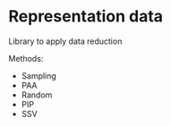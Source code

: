 # Representation data
Library to apply data reduction

Methods:
- Sampling
- PAA
- Random
- PIP
- SSV
